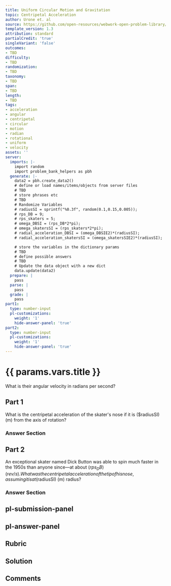 ```yaml
---
title: Uniform Circular Motion and Gravitation
topic: Centripetal Acceleration
author: Urone et. al
source: https://github.com/open-resources/webwork-open-problem-library/tree/master/Contrib/BrockPhysics/College_Physics_Urone/6.Uniform_Circular_Motion_and_Gravitation/Centripetal_Acceleration/NU_U17-06-02-007.pg
template_version: 1.3
attribution: standard
partialCredit: 'true'
singleVariant: 'false'
outcomes:
- TBD
difficulty:
- TBD
randomization:
- TBD
taxonomy:
- TBD
span:
- TBD
length:
- TBD
tags:
- acceleration
- angular
- centripetal
- circular
- motion
- radian
- rotational
- uniform
- velocity
assets: ''
server:
  imports: |-
    import random
    import problem_bank_helpers as pbh
  generate: |-
    data2 = pbh.create_data2()
    # define or load names/items/objects from server files
    # TBD
    # store phrases etc
    # TBD
    # Randomize Variables
    # radiusSI = sprintf("%0.3f", random(0.1,0.15,0.005));
    # rps_DB = 9;
    # rps_skaters = 5;
    # omega_DBSI = (rps_DB*2*pi);
    # omega_skatersSI = (rps_skaters*2*pi);
    # radial_acceleration_DBSI = (omega_DBSIE2)*(radiusSI);
    # radial_acceleration_skatersSI = (omega_skatersSIE2)*(radiusSI);

    # store the variables in the dictionary params
    # TBD
    # define possible answers
    # TBD
    # Update the data object with a new dict
    data.update(data2)
  prepare: |
    pass
  parse: |
    pass
  grade: |
    pass
part1:
  type: number-input
  pl-customizations:
    weight: '1'
    hide-answer-panel: 'true'
part2:
  type: number-input
  pl-customizations:
    weight: '1'
    hide-answer-panel: 'true'
---
```


# {{ params.vars.title }} 


What is their angular velocity in radians per second?

## Part 1 
What is the centripetal acceleration of the skater's nose if it is ($radiusSI) (m) from the axis of rotation? 


 ### Answer Section

## Part 2 
An exceptional skater named Dick Button was able to spin much faster in the 1950s than anyone since—at about ($rps_DB) (rev/s). What was the centripetal acceleration of the tip of his nose, assuming it is at ($radiusSI) (m) radius? 


 ### Answer Section


## pl-submission-panel 


## pl-answer-panel 


## Rubric 


## Solution 


## Comments 


